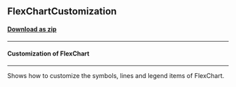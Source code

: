 ## FlexChartCustomization
#### [Download as zip](https://downgit.github.io/#/home?url=https://github.com/GrapeCity/ComponentOne-WPF-Samples/tree/master/\NET_4.5.2\C1.WPF.FlexChart\CS\FlexChartCustomization)
____
#### Customization of FlexChart
____
Shows how to customize the symbols, lines and legend items of FlexChart.
